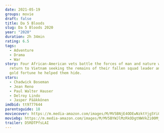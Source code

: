 ```yaml
---
date: 2021-05-19
groups: movie
draft: false
title: Da 5 Bloods
slug: Da 5 Bloods 2020
year: "2020"
duration: 2h 34min
rating: 6.5
tags:
  - Adventure
  - Drama
  - War
story: Four African-American vets battle the forces of man and nature when they
  return to Vietnam seeking the remains of their fallen squad leader and the
  gold fortune he helped them hide.
stars:
  - Chadwick Boseman
  - Jean Reno
  - Paul Walter Hauser
  - Delroy Lindo
  - Jasper Pääkkönen
imdbid: tt9777644
parentsguide: 18
moviecover: https://m.media-amazon.com/images/M/MV5BNjE4ODEwNzktYjg5Yi00N2YxLWExMmEtMmQyZTBiYWI4MGQwXkEyXkFqcGdeQXVyMTEyMjM2NDc2._V1_FMjpg_UX729_.jpg
moviebg: https://m.media-amazon.com/images/M/MV5BYWJlMzRkODgtNWVkZi00MjFjLThjMDMtYWI4ODk5MjRjMzBhXkEyXkFqcGdeQXVyNjUwNzk3NDc@._V1_FMjpg_UX976_.jpg
trailer: D5RDTPfsLAI
---
```

